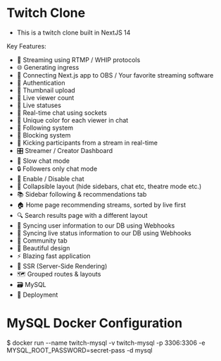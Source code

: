 # Twitch Clone

- This is a twitch clone built in NextJS 14

Key Features:
  - 📡 Streaming using RTMP / WHIP protocols
  - 🌐 Generating ingress
  - 🔗 Connecting Next.js app to OBS / Your favorite streaming software
  - 🔐 Authentication
  - 📸 Thumbnail upload
  - 👀 Live viewer count
  - 🚦 Live statuses
  - 💬 Real-time chat using sockets
  - 🎨 Unique color for each viewer in chat
  - 👥 Following system
  - 🚫 Blocking system
  - 👢 Kicking participants from a stream in real-time
  - 🎛️ Streamer / Creator Dashboard
  - 🐢 Slow chat mode
  - 🔒 Followers only chat mode
  - 📴 Enable / Disable chat
  - 🔽 Collapsible layout (hide sidebars, chat etc, theatre mode etc.)
  - 📚 Sidebar following & recommendations tab
  - 🏠 Home page recommending streams, sorted by live first
  - 🔍 Search results page with a different layout
  - 🔄 Syncing user information to our DB using Webhooks
  - 📡 Syncing live status information to our DB using Webhooks
  - 🤝 Community tab
  - 🎨 Beautiful design
  - ⚡ Blazing fast application
  - 📄 SSR (Server-Side Rendering)
  - 🗺️ Grouped routes & layouts
  - 🗃️ MySQL
  - 🚀 Deployment

# MySQL Docker Configuration
$ docker run --name twitch-mysql -v twitch-mysql -p 3306:3306 -e MYSQL_ROOT_PASSWORD=secret-pass -d mysql
